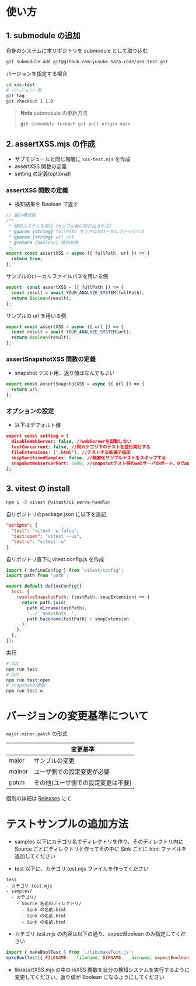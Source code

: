 # 使い方

## 1. submodule の追加

自身のシステムに本リポジトリを submodule として取り込む

```bash
git submodule add git@github.com:yusuke-hata-code/xss-test.git
```

バージョンを指定する場合

```bash
cd xss-test
# バージョン一覧
git tag
git checkout 1.1.0
```

> **Note**
> submodule の更新方法
>
> ```bash
> git submodule foreach git pull origin main
> ```

## 2. assertXSS.mjs の作成

- サブモジュールと同じ階層に `xss-test.mjs` を作成
- assertXSS 関数の定義
- setting の定義(optional)

### assertXSS 関数の定義

- 検知結果を Boolean で返す

```javascript
// 最小構成例
/**
 * 検知システムを実行（サンプル毎に呼び出される）
 * @param {string} fullPath サンプルのローカルファイルパス
 * @param {string} url url
 * @return {boolean} 検知結果
 */
export const assertXSS = async ({ fullPath, url }) => {
  return true;
};
```

サンプルのローカルファイルパスを用いる例

```javascript
export  const assertXSS = ({ fullPath }) => {
  const result = await YOUR_ANALYZE_SYSTEM(fullPath);
  return Boolean(result);
};
```

サンプルの url を用いる例

```javascript
export const assertXSS = async ({ url }) => {
  const result = await YOUR_ANALYZE_SYSTEM(url);
  return Boolean(result);
};
```

### assertSnapshotXSS 関数の定義

- snapshot テスト用、返り値はなんでもよい

```javascript
export const assertSnapshotXSS = async ({ url }) => {
  return url;
};
```

### オプションの設定

- 以下はデフォルト値

```json
export const setting = {
  disableWebServer: false, //webServerを起動しない
  testConcurrent: false, //同カテゴリ下のテストを並行実行する
  fileExtensions: ['.html'], //テストする拡張子指定
  skipSanitizedSamples: false, //無害化サンプルテストをスキップする
  snapshotWebserverPort: 8888, //snapshotテスト時のwebサーバのポート、0でauto
};
```

## 3. vitest の install

```bash
npm i -D vitest @vitest/ui serve-handler
```

自リポジトリのpackage.json に以下を追記

```json
"scripts": {
  "test": "vitest -w false",
  "test:open": "vitest --ui",
  "test-u": "vitest -u"
}
```

自リポジトリ直下にvitest.config.js を作成

```javascript
import { defineConfig } from 'vitest/config';
import path from 'path';

export default defineConfig({
  test: {
    resolveSnapshotPath: (testPath, snapExtension) => {
      return path.join(
        path.dirname(testPath),
        '../__snapshots__',
        path.basename(testPath) + snapExtension
      );
    },
  },
});
```

実行

```bash
# CUI
npm run test
# GUI
npm run test:open
# snapshotの更新
npm run test-u
```

# バージョンの変更基準について

`major.minor.patch` の形式

|        | 変更基準                           |
| ------ | ---------------------------------- |
| major  | サンプルの変更                     |
| mainor | ユーザ側での設定変更が必要         |
| patch  | その他(ユーザ側での設定変更は不要) |

個別の詳細は [Releases](https://github.com/yusuke-hata-code/xss-test/releases) にて

# テストサンプルの追加方法

- samples 以下にカテゴリ名でディレクトリを作り、そのディレクトリ内に Source ごとにディレクトリと作ってその中に Sink ごとに html ファイルを追加してください

- test 以下に、カテゴリ.test.mjs ファイルを作ってください

```text
test
- カテゴリ.test.mjs
- samples/
  - カテゴリ/
    - Source 名前のディレクトリ/
      - Sink の名前.html
      - Sink の名前.html
      - Sink の名前.html
```

- カテゴリ.test.mjs の内容は以下の通り、expectBoolean のみ指定してください

```javascript
import { makeBoolTest } from './lib/makeTest.js';
makeBoolTest({ FILENAME: __filename, DIRNAME: __dirname, expectBoolean: true }
```

- lib/assrtXSS.mjs の中の isXSS 関数を自分の検知システムを実行するように変更してください。返り値が Boolean になるようにしてください
